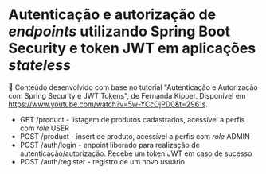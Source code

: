 # Autenticação e autorização de *endpoints* utilizando Spring Boot Security e token JWT em aplicações *stateless*

🔐 Conteúdo desenvolvido com base no tutorial "Autenticação e Autorização com Spring Security e JWT Tokens", de Fernanda Kipper. Disponível em https://www.youtube.com/watch?v=5w-YCcOjPD0&t=2961s.

* GET /product - listagem de produtos cadastrados, acessível a perfis com *role* USER
* POST /product - insert de produto, acessível a perfis com *role* ADMIN
* POST /auth/login - enpoint liberado para realização de autenticação/autorização. Recebe um token JWT em caso de sucesso
* POST /auth/register - registro de um novo usuário

